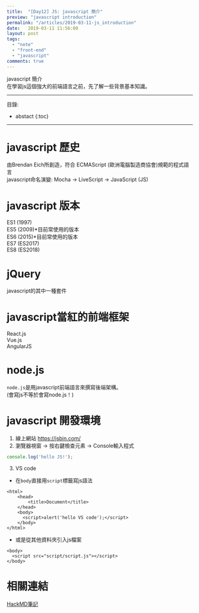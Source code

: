 ```yaml
---
title:  "[Day12] JS: javascript 簡介"
preview: "javascript introduction"
permalink: "/articles/2019-03-11-js_introduction"
date:   2019-03-11 11:56:00
layout: post
tags:
  - "note"  
  - "front-end"
  - "javascript"  
comments: true
---
```


javascript 簡介  
在學習js這個強大的前端語言之前，先了解一些背景基本知識。
<!-- more -->

---
目錄:
* abstact
{:toc}

---

# javascript 歷史
由Brendan Eich所創造，符合 ECMAScript (歐洲電腦製造商協會)規範的程式語言  
javascript命名演變:
Mocha -> LiveScript -> JavaScript (JS)


# javascript 版本
ES1 (1997)  
ES5 (2009)*目前常使用的版本  
ES6 (2015)*目前常使用的版本  
ES7 (ES2017)  
ES8 (ES2018)  


# jQuery
javascript的其中一種套件

# javascript當紅的前端框架

React.js  
Vue.js  
AngularJS  

# node.js
`node.js`是用javascript前端語言來撰寫後端架構。  
(會寫js不等於會寫node.js！)

# javascript 開發環境

1. 線上網站 https://jsbin.com/
2. 瀏覽器視窗 -> 按右鍵檢查元素 -> Console輸入程式

```javascript
console.log('hello JS!');
```

3. VS code 

* 在`body`直接用`script`標籤寫js語法

```htmlmixed
<html>
    <head>
        <title>Document</title>
    </head>
    <body>
      <script>alert('hello VS code');</script>
    </body>
</html>
```

* 或是從其他資料夾引入js檔案

```htmlmixed
<body>
  <script src="script/script.js"></script>
</body>
```

# 相關連結

[HackMD筆記](https://hackmd.io/1mqr-zf_QteWIu7yfAi2yA?view) 
